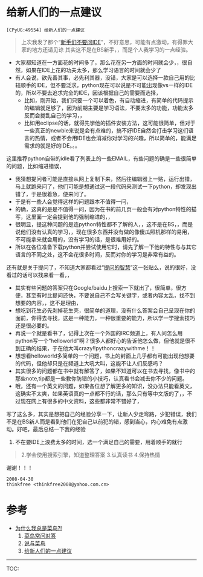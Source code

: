# 给新人们的一点建议 #

`[CPyUG:49554] 给新人们的一点建议`

> 上次我发了那个“[新手们不要问IDE](http://groups.google.com/group/python-cn/browse_thread/thread/c4b6f48771af02e6/5e12556616a2b5a2)”，不好意思，可能有点激动，有得罪大家的地方还请见谅
其实这不是在BS新手，，而是个人我学习的一点经验。

  * 大家都知道在一方面花的时间多了，那么花在另一方面的时间就会少，，很自然，如果在IDE上花的功夫太多，那么学习语言的时间就会少了
  * 有人会说，欲先善其事，必先利其器，没错，大家是可以选择一款自己用的比较顺手的IDE，但不要泛求，python现在可以说是不可能出现像vs一样的IDE的，所以不要去追求完全的IDE，因该根据自己的需要而选择，
    * 比如，刚开始，我们只要一个可以着色，有自动缩进，有简单的代码提示的编辑就足够了，因为前期主要是学习语法，不要太多的功能，功能太多反而会拢乱自己的学习，，
    * 比如用eclipse的话，就得先学他的插件安装方法，这可能很简单，但对于一些真正的newbie来说是会有点难的，搞不好IDE自然会打击学习这们语言的热情，或者不会用IDE也会消减你对学习的兴趣，所以简单的，能满足需求的就是好的IDE。。。

这里推荐python自带的idle看了列表上的一些EMAIL，有些问题的确是一些很简单的问题，比如缩进错误，
  * 我猜想提问者可能是直接从网上复制下来，然后往编辑器上一贴，运行出错，马上就跑来问了，他们可能是想通过这一段代码来测试一下python，却发现出错了，于是很着急，便来问了。
  * 于是有一些人会觉得这样的问题跟本不值得一问，
  * 的确，这真的是是不值得一问，因为在书的前几页一般会有对python特性的描写，这里面一定会提到他的强制缩进的，，
  * 很明显，提这种问题的是连python特性都不了解的人，，这不是在BS，，而是说他们没有认真的学习，，现在很多东西并没有做的像傻瓜照机那样的易用，不可能拿来就会用的，没有学习的话，是很难用好的。
  * 所以在各位准备下载python并尝试使用它时，请先了解一下他的特性与与其它语言的不同之处，这不会花很多时间，反而对你的学习是非常有益的。

还有就是关于提问了，不知道大家都看过“[提问的智慧](ZenForAsk.md)”这一张贴么，说的很好，没看过的话可以找来看一看，，
  * 其实有些问题的答案只在Google/baidu上搜索一下就出了，很简单，很方便，甚至有时比提问还快，不要说自己不会写关键字，或者内容太乱，找不到想要的内容，，这不是理由，
  * 想吃到花生必先剥掉花生壳，很简单的道理，没有什么答案会自己呈现在你的面前，你得去寻找，这是一种能力，一种很重要的能力，所以学一学搜索技巧还是很必要的。
  * 再说一个就是看书了，记得上次在一个外国的IRC频道上，有人问怎么用python写一个“helloworld"啊？很多人都好心的告诉他怎么做，但他就是很不到正确的结果，于在他大叫crazy!!pythoncrazywithme！！
  * 想想看helloworld多简单的一个问题，书上的封面上几乎都有可能出现他想要的代码，但他却只是在频道上大吼大叫，这能不让人们反感吗？
  * 其实很多的问题都在书中就有解答了，如果不知道可以在书去寻找，像书中的那些note,tip都是一些教你防错的小技巧，认真看书会减去你不少的问题。
  * 哦，还有一个英文的问题，如果各位想了解更多的知识，没办法只能看英文，这确实不太爽，如果英语真的一点都不行的话，那么只有等中文版的了，，不过现在网上有很多的中文资料，这些都非常不错好了，

写了这么多，其实是想把自己的经验分享一下，让新人少走弯路，少犯错误，我们不是在BS新人而是看到他们在犯自己以前犯的错，感到当心，内心难免有点激动。好吧，最后总结一下我的经验

  1. 不在要IDE上浪费太多的时间，选一个满足自己的需要，用着顺手的就行
> 2.学会使用搜索引擎，知道整理答案
> 3.认真读书
> 4.保持热情

谢谢！！！
```
2008-04-30
thinkfree <thinkfree2008@yahoo.com.cn>
```

# 参考 #
  * [为什么我总是菜鸟?!](WhyForeverFresher.md)
    1. [菜鸟常问对答](FaqForFreshbird.md)
    1. [说与菜鸟](ProposeForFreshPyer.md)
    1. [给新人们的一点建议](SuggestForFreshPyer.md)


---

TOC: 
